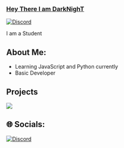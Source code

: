 ### [Hey There I am DarkNighT](https://discord.gg/KbJcNQwpaD)

<a href="https://discord.com/users/919147106684510249">
<img src="[https://discord.c99.nl/widget/theme-3/919147106684510249.png]" alt="Discord"/>
</a>

I am a Student

## About Me:

- Learning JavaScript and Python currently
- Basic Developer

## Projects
<a href = "https://discord.gg/biryani">
<img src="https://capsule-render.vercel.app/api?type=waving&color=0:EEFF00,100:a82da8&animation=blink&height=150&reversal=tru&width=100&theme=gruvbox&section=header&text=Trixo&fontColor=15f8ef&fontSize=75&fontAlignY=39" />
</a>

## 🌐 Socials:
[![Discord](https://img.shields.io/badge/Discord-%237289DA.svg?logo=discord&logoColor=white)](https://discord.gg/https://discord.com/users/1188178871049265282)

